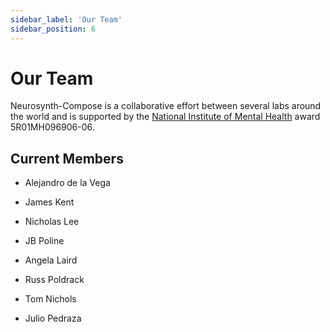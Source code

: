 ```yaml
---
sidebar_label: 'Our Team'
sidebar_position: 6
---
```


# Our Team

Neurosynth-Compose is a collaborative effort between several labs around the world and is supported by the [National Institute of Mental Health](http://www.nimh.nih.gov/) award 5R01MH096906-06.

## Current Members

* Alejandro de la Vega

* James Kent

* Nicholas Lee

* JB Poline

* Angela Laird

* Russ Poldrack

* Tom Nichols

* Julio Pedraza
